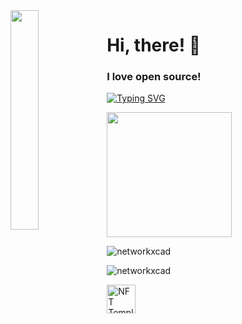 <img align='left' src='https://cdn.discordapp.com/attachments/959477385626026024/975700403792515122/profile-first-issue-dark.png' width='30%'/> 

<h1 align="left">Hi, there! 👋</h1>

<h3 align="left">
  I love open source! 
</h3>

[![Typing SVG](https://readme-typing-svg.herokuapp.com?font=Fira+Code&pause=1000&width=435&lines=Never+gonna+give+you+up)](https://git.io/typing-svg)


<img src="https://upload.wikimedia.org/wikipedia/commons/thumb/1/1d/No_image.svg/2048px-No_image.svg.png" width="200"/>

![networkxcad](https://github-readme-stats.vercel.app/api?username=networkxcad&show_icons=true&theme=tokyonight&hide=["issues"])

![networkxcad](https://github-readme-stats.vercel.app/api/top-langs?username=networkxcad&show_icons=true&theme=tokyonight&layout=compact)

<a href='https://drive.google.com/file/d/1li2XBz2oOJCRWnDthdqgO6I7QdiBAg_2/view?usp=sharing' target='_blank'><img height='35' style='border:0px;height:46px;' src='https://user-images.githubusercontent.com/105401901/210167440-9c33d95f-e727-4274-b8bd-249bc32f09ae.png' border='0' alt='NFT Template' />
